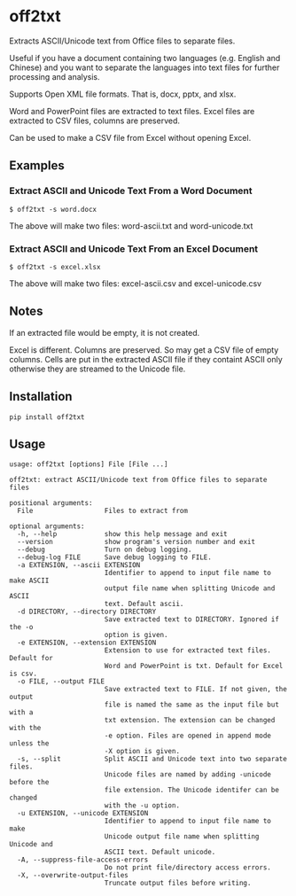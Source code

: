 # off2txt

Extracts ASCII/Unicode text from Office files to separate files.

Useful if you have a document containing two languages (e.g. English and Chinese) and you want to separate the languages into text files for further processing and analysis. 

Supports Open XML file formats. That is, docx, pptx, and xlsx.

Word and PowerPoint files are extracted to text files. 
Excel files are extracted to CSV files, columns are preserved.

Can be used to make a CSV file from Excel without opening Excel.

## Examples

### Extract ASCII and Unicode Text From a Word Document

```shell
$ off2txt -s word.docx
```

The above will make two files: word-ascii.txt and word-unicode.txt

### Extract ASCII and Unicode Text From an Excel Document

```shell
$ off2txt -s excel.xlsx
```

The above will make two files: excel-ascii.csv and excel-unicode.csv

## Notes

If an extracted file would be empty, it is not created.

Excel is different. Columns are preserved. So may get a CSV file of empty columns. Cells are put in the extracted ASCII file if they containt ASCII only otherwise they are streamed to the Unicode file.

## Installation

```shell
pip install off2txt
```

## Usage

```shell
usage: off2txt [options] File [File ...]

off2txt: extract ASCII/Unicode text from Office files to separate files

positional arguments:
  File                  Files to extract from

optional arguments:
  -h, --help            show this help message and exit
  --version             show program's version number and exit
  --debug               Turn on debug logging.
  --debug-log FILE      Save debug logging to FILE.
  -a EXTENSION, --ascii EXTENSION
                        Identifier to append to input file name to make ASCII
                        output file name when splitting Unicode and ASCII
                        text. Default ascii.
  -d DIRECTORY, --directory DIRECTORY
                        Save extracted text to DIRECTORY. Ignored if the -o
                        option is given.
  -e EXTENSION, --extension EXTENSION
                        Extension to use for extracted text files. Default for
                        Word and PowerPoint is txt. Default for Excel is csv.
  -o FILE, --output FILE
                        Save extracted text to FILE. If not given, the output
                        file is named the same as the input file but with a
                        txt extension. The extension can be changed with the
                        -e option. Files are opened in append mode unless the
                        -X option is given.
  -s, --split           Split ASCII and Unicode text into two separate files.
                        Unicode files are named by adding -unicode before the
                        file extension. The Unicode identifer can be changed
                        with the -u option.
  -u EXTENSION, --unicode EXTENSION
                        Identifier to append to input file name to make
                        Unicode output file name when splitting Unicode and
                        ASCII text. Default unicode.
  -A, --suppress-file-access-errors
                        Do not print file/directory access errors.
  -X, --overwrite-output-files
                        Truncate output files before writing.
```

                         